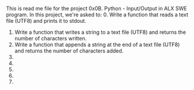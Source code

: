This is read me file for the project 0x0B. Python - Input/Output in ALX SWE program.
In this project, we're asked to:
0. Write a function that reads a text file (UTF8) and prints it to stdout.
1. Write a function that writes a string to a text file (UTF8) and returns the number of characters written.
2. Write a function that appends a string at the end of a text file (UTF8) and returns the number of characters added.
3. 
4. 
5. 
6. 
7. 